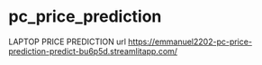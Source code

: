 # pc_price_prediction
LAPTOP PRICE PREDICTION
url https://emmanuel2202-pc-price-prediction-predict-bu6p5d.streamlitapp.com/
